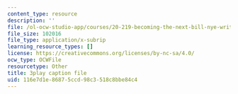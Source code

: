 ```yaml
---
content_type: resource
description: ''
file: /ol-ocw-studio-app/courses/20-219-becoming-the-next-bill-nye-writing-and-hosting-the-educational-show-january-iap-2015/116e7d1e86875ccd98c3518c8bbe84c4_qkkI9Z9tKvo.vtt
file_size: 102016
file_type: application/x-subrip
learning_resource_types: []
license: https://creativecommons.org/licenses/by-nc-sa/4.0/
ocw_type: OCWFile
resourcetype: Other
title: 3play caption file
uid: 116e7d1e-8687-5ccd-98c3-518c8bbe84c4
---
```

